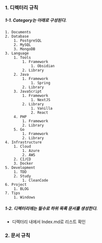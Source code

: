 ### 1. 디렉터리 규칙
##### 1-1. Category는 아래로 구성된다.
	1. Documents
	2. Database
		1. PostgreSQL
		2. MySQL
		3. MongoDB
	3. Language
		1. Tools
			1. Framework
				1. Obsidian
			2. Library
		2. Java
			1. Framework
				1. Spring
			2. Library
		3. JavaScript
			1. Framework
				1. NextJS
			2. Library
				1. Vanilla
				2. React
		4. PHP
			1. Framework
			2. Library
		5. Go
			1. Framework
			2. Library
	4. Infrastructure
		1. Cloud
			1. Azure
			2. AWS
		2. CI/CD
		3. Docker
	5. Development
		1. TDD
		2. Study
			1. CleanCode
	6. Project
		1. BLOG
	7. Tips
		1. Windows
##### 1-2. 디렉터리에는 필수로 하위 목록 문서를 생성한다.
- 디렉터리 내에서 Index.md로 리스트 확인

### 2. 문서 규칙
